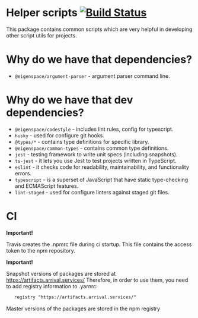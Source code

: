# Helper scripts [![Build Status](https://travis-ci.com/eigen-space/helper-scripts.svg?branch=master)](https://travis-ci.com/eigen-space/helper-scripts)

This package contains common scripts which are very helpful in developing other script utils for projects.

# Why do we have that dependencies?

* `@eigenspace/argument-parser` - argument parser command line.

# Why do we have that dev dependencies?

* `@eigenspace/codestyle` - includes lint rules, config for typescript.
* `husky` - used for configure git hooks.
* `@types/*` - contains type definitions for specific library.
* `@eigenspace/common-types` - contains common type definitions.
* `jest` - testing framework to write unit specs (including snapshots).
* `ts-jest` - it lets you use Jest to test projects written in TypeScript.
* `eslint` - it checks code for readability, maintainability, and functionality errors.
* `typescript` - is a superset of JavaScript that have static type-checking and ECMAScript features.
* `lint-staged` - used for configure linters against staged git files.

# CI

**Important!**

Travis creates the .npmrc file during ci startup. This file contains the access token to the npm repository.

**Important!**

Snapshot versions of packages are stored at https://artifacts.arrival.services/
 Therefore, in order to use them, you need to add registry information to .yarnrc:
 
 ```markdown
    registry "https://artifacts.arrival.services/"
 ```
 
Master versions of the packages are stored in the npm registry
